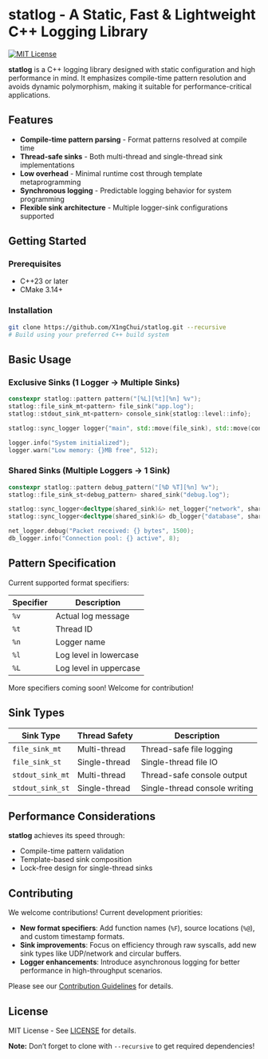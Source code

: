 # statlog - A Static, Fast & Lightweight C++ Logging Library

[![MIT License](https://img.shields.io/badge/license-MIT-blue.svg)](LICENSE)

**statlog** is a C++ logging library designed with static configuration and high performance in mind. It emphasizes compile-time pattern resolution and avoids dynamic polymorphism, making it suitable for performance-critical applications.

## Features

- **Compile-time pattern parsing** - Format patterns resolved at compile time
- **Thread-safe sinks** - Both multi-thread and single-thread sink implementations
- **Low overhead** - Minimal runtime cost through template metaprogramming
- **Synchronous logging** - Predictable logging behavior for system programming
- **Flexible sink architecture** - Multiple logger-sink configurations supported

## Getting Started

### Prerequisites
- C++23 or later
- CMake 3.14+

### Installation

```bash
git clone https://github.com/X1ngChui/statlog.git --recursive 
# Build using your preferred C++ build system
```

## Basic Usage

### Exclusive Sinks (1 Logger → Multiple Sinks)

```cpp
constexpr statlog::pattern pattern("[%L][%t][%n] %v");
statlog::file_sink_mt<pattern> file_sink("app.log");
statlog::stdout_sink_mt<pattern> console_sink{statlog::level::info};

statlog::sync_logger logger{"main", std::move(file_sink), std::move(console_sink)};

logger.info("System initialized");
logger.warn("Low memory: {}MB free", 512);
```

### Shared Sinks (Multiple Loggers → 1 Sink)

```cpp
constexpr statlog::pattern debug_pattern("[%D %T][%n] %v");
statlog::file_sink_st<debug_pattern> shared_sink("debug.log");

statlog::sync_logger<decltype(shared_sink)&> net_logger{"network", shared_sink};
statlog::sync_logger<decltype(shared_sink)&> db_logger{"database", shared_sink};

net_logger.debug("Packet received: {} bytes", 1500);
db_logger.info("Connection pool: {} active", 8);
```

## Pattern Specification

Current supported format specifiers:

| Specifier | Description             |
|-----------|-------------------------|
| `%v`      | Actual log message      |
| `%t`      | Thread ID               |
| `%n`      | Logger name             |
| `%l`      | Log level in lowercase  |
| `%L`      | Log level in uppercase  |


More specifiers coming soon! Welcome for contribution!

## Sink Types

| Sink Type      | Thread Safety | Description                     |
|----------------|----------------|---------------------------------|
| `file_sink_mt` | Multi-thread    | Thread-safe file logging       |
| `file_sink_st` | Single-thread   | Single-thread file IO          |
| `stdout_sink_mt`| Multi-thread   | Thread-safe console output     |
| `stdout_sink_st`| Single-thread  | Single-thread console writing  |

## Performance Considerations

**statlog** achieves its speed through:

- Compile-time pattern validation
- Template-based sink composition
- Lock-free design for single-thread sinks

## Contributing

We welcome contributions! Current development priorities:

- **New format specifiers**: Add function names (`%F`), source locations (`%@`), and custom timestamp formats.
- **Sink improvements**: Focus on efficiency through raw syscalls, add new sink types like UDP/network and circular buffers.
- **Logger enhancements**: Introduce asynchronous logging for better performance in high-throughput scenarios.

Please see our [Contribution Guidelines](CONTRIBUTING.md) for details.

## License

MIT License - See [LICENSE](LICENSE) for details.

**Note:** Don’t forget to clone with `--recursive` to get required dependencies!





